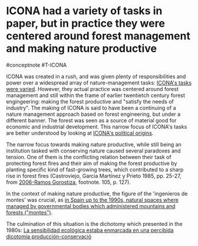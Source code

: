 # ICONA had a variety of tasks in paper, but in practice they were centered around forest management and making nature productive
#conceptnote #T-ICONA 


 ICONA was created in a rush, and was given plenty of responsibilities and power over a widespread array of nature-management tasks: [ICONA's tasks were varied](ICONA's%20tasks%20were%20varied.md). However, they actual practice was centered around forest management and still within the frame of earlier twentietch century forest engingeering: making the forest productive and "satisfy the needs of industry". The making of ICONA is said to have been a continuing of a nature management approach based on forest engineering, but under a different banner. The forest was seen as a source of material good for economic and industrial development. This narrow focus of ICONA's tasks are better understood by looking at [ICONA's political origins](ICONA's%20origins%20are%20poltical.md).
 
 The narrow focus towards making nature productive, while still being an institution tasked with conserving nature caused several paradoxes and tension. One of them is the conflicting relation between their task of protecting forest fires and their aim of making the forest productive by planting specific kind of fast-growing trees, which contributed to a sharp rise in forest fires (Castroviejo, García Martínez y Prieto 1985, pp. 25-27, from [2006-Ramos Gorostiza](2006-Ramos%20Gorostiza.md), footnote. 105, p. 127).
 
 In the context of making nature productive, the figure of the 'ingenieros de montes' was crucial, as [in Spain up to the 1990s, natural spaces where managed by governmental  bodies which administered mountains and forests ("montes")](in%20Spain%20up%20to%20the%201990s,%20natural%20spaces%20where%20managed%20by%20governmental%20%20bodies%20which%20administered%20mountains%20and%20forests%20("montes").md).
 
 The culmination of this situation is the dichotomy which presented in the 1980s: [La sensibilidad ecológica estaba enmarcada en una percibida dicotomía producción-conservació](La%20sensibilidad%20ecológica%20estaba%20enmarcada%20en%20una%20percibida%20dicotomía%20producción-conservació.md)



